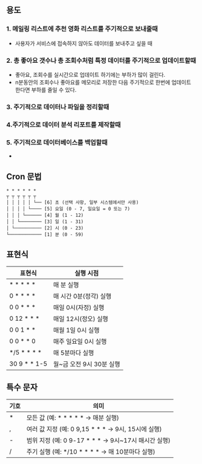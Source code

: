 
## 용도
### 1. 메일링 리스트에 추천 영화 리스트를 주기적으로 보내줄때
- 사용자가 서비스에 접속하지 않아도 데이터를 보내주고 싶을 때
### 2. 총 좋아요 갯수나 총 조회수처럼 특정 데이터를 주기적으로 업데이트할때
- 좋아요, 조회수를 실시간으로 업데이트 하기에는 부하가 많이 걸린다.
- n분동안의 조회수나 좋아요를 메모리로 저장한 다음 주기적으로 한번에 업데이트 한다면 부하를 줄일 수 있다.
### 3. 주기적으로 데이터나 파일을 정리할때
### 4.주기적으로 데이터 분석 리포트를  제작할때
### 5. 주기적으로 데이터베이스를 백업할때
- 

## Cron 문법
```
* * * * * *
┬ ┬ ┬ ┬ ┬ ┬
│ │ │ │ │ └── [6] 초 (선택 사항, 일부 시스템에서만 사용)
│ │ │ │ └──── [5] 요일 (0 - 7, 일요일 = 0 또는 7)
│ │ │ └────── [4] 월 (1 - 12)
│ │ └──────── [3] 일 (1 - 31)
│ └────────── [2] 시 (0 - 23)
└──────────── [1] 분 (0 - 59)

```

## 표현식

|**표현식**|**실행 시점**|
|---|---|
|* * * * *|매 분 실행|
|0 * * * *|매 시간 0분(정각) 실행|
|0 0 * * *|매일 0시(자정) 실행|
|0 12 * * *|매일 12시(정오) 실행|
|0 0 1 * *|매월 1일 0시 실행|
|0 0 * * 0|매주 일요일 0시 실행|
|*/5 * * * *|매 5분마다 실행|
|30 9 * * 1-5|월~금 오전 9시 30분 실행|

## 특수 문자

|**기호**|**의미**|
|---|---|
|*|모든 값 (예: * * * * * → 매분 실행)|
|,|여러 값 지정 (예: 0 9,15 * * * → 9시, 15시에 실행)|
|-|범위 지정 (예: 0 9-17 * * * → 9시~17시 매시간 실행)|
|/|주기 실행 (예: */10 * * * * → 매 10분마다 실행)|
